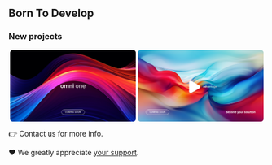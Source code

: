 ## Born To Develop

### New projects

<div style="text-align: center">
    <img src="https://github.com/68publishers/.github/raw/main/profile/omni-one.png" alt="omni one" align="center" width="49%">
    <img src="https://github.com/68publishers/.github/raw/main/profile/advantage.png" alt="advantage PRO" align="center" width="49%">
</div>


👉 Contact us for more info. 

♥️ We greatly appreciate [your support](http//https://www.buymeacoffee.com/68publishers)️.
